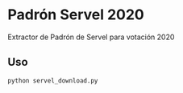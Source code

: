 # Padrón Servel 2020
Extractor de Padrón de Servel para votación 2020

## Uso
```
python servel_download.py
```